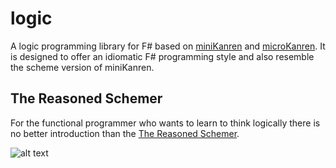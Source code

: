 # logic
A logic programming library for F# based on [miniKanren] and [microKanren]. It is designed to offer an idiomatic F# programming style and also resemble the scheme version of miniKanren.

## The Reasoned Schemer
For the functional programmer who wants to learn to think logically there is no better introduction than the [The Reasoned Schemer].

![alt text](http://mitpress.mit.edu/sites/default/files/imagecache/booklist_node/9780262562140.jpg "The Book")


[miniKanren]: http://minikanren.org/
[microKanren]: http://webyrd.net/scheme-2013/papers/HemannMuKanren2013.pdf
[The Reasoned Schemer]: http://mitpress.mit.edu/books/reasoned-schemer

